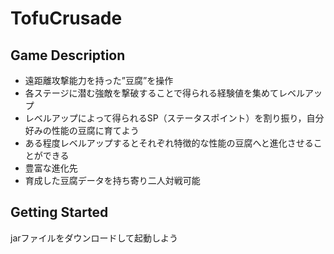 # TofuCrusade
## Game Description
- 遠距離攻撃能力を持った”豆腐”を操作
- 各ステージに潜む強敵を撃破することで得られる経験値を集めてレベルアップ
- レベルアップによって得られるSP（ステータスポイント）を割り振り，自分好みの性能の豆腐に育てよう
- ある程度レベルアップするとそれぞれ特徴的な性能の豆腐へと進化させることができる
- 豊富な進化先
- 育成した豆腐データを持ち寄り二人対戦可能

## Getting Started
jarファイルをダウンロードして起動しよう
